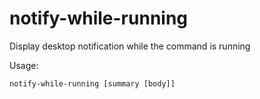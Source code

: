 # notify-while-running
Display desktop notification while the command is running

Usage:

    notify-while-running [summary [body]]
